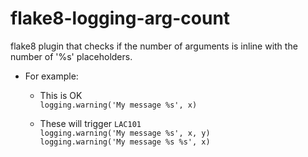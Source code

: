 # flake8-logging-arg-count

flake8 plugin that checks if the number of arguments is inline with the number of '%s' placeholders.

- For example:
	- This is OK\
	`logging.warning('My message %s', x)`

	- These will trigger `LAC101`\
	`logging.warning('My message %s', x, y)`\
	`logging.warning('My message %s %s', x)`
